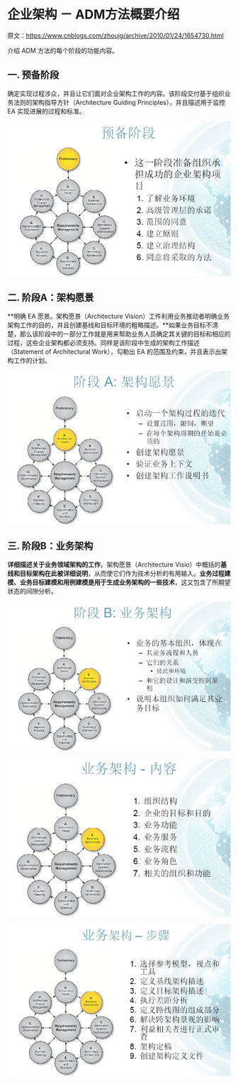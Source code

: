 # 企业架构 － ADM方法概要介绍

原文：https://www.cnblogs.com/zhoujg/archive/2010/01/24/1654730.html



介绍 ADM 方法的每个阶段的功能内容。

## 一. 预备阶段

确定实现过程涉众，并且让它们面对企业架构工作的内容。该阶段交付基于组织业务法则的架构指导方针（Architecture Guiding Principles），并且描述用于监控 EA 实现进展的过程和标准。

![1](./images/ADM/1.jpeg)

## 二. 阶段A：架构愿景

**明确 EA 愿景。架构愿景（Architecture Vision）工件利用业务推动者明确业务架构工作的目的，并且创建基线和目标环境的粗略描述。**如果业务目标不清楚，那么该阶段中的一部分工作就是用来帮助业务人员确定其关键的目标和相应的过程，这些企业架构都必须支持。同样是该阶段中生成的架构工作描述（Statement of Architectural Work），勾勒出 EA 的范围及约束，并且表示出架构工作的计划。

![2](./images/ADM/2.jpeg)

## 三. 阶段B：业务架构

**详细描述关于业务领域架构的工作**。架构愿景（Architecture Visio）中概括的**基线和目标架构在此被详细说明**，从而使它们作为技术分析的有用输入。**业务过程建模、业务目标建模和用例建模是用于生成业务架构的一些技术**，这又包含了所期望状态的间隙分析。

![3](./images/ADM/3.jpg)

![4](./images/ADM/4.jpg)

![5](./images/ADM/5.jpg)